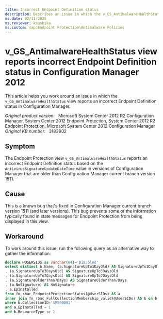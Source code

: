 ```yaml
---
title: Incorrect Endpoint Definition status
description: Describes an issue in which the v_GS_AntimalwareHealthStatus view reports incorrect Endpoint Definition status in Configuration Manager.
ms.date: 02/11/2025
ms.reviewer: kaushika
ms.custom: sap:Endpoint Protection\Antimalware Policies
---
```

# v_GS_AntimalwareHealthStatus view reports incorrect Endpoint Definition status in Configuration Manager 2012

This article helps you work around an issue in which the `v_GS_AntimalwareHealthStatus` view reports an incorrect Endpoint Definition status in Configuration Manager.

_Original product version:_ &nbsp; Microsoft System Center 2012 R2 Configuration Manager, System Center 2012 Endpoint Protection, System Center 2012 R2 Endpoint Protection, Microsoft System Center 2012 Configuration Manager  
_Original KB number:_ &nbsp; 3183902

## Symptom

The Endpoint Protection view `v_GS_AntimalwareHealthStatus` reports an incorrect Endpoint Definition status based on the `AntivirusSignatureUpdateDateTime` value in versions of Configuration Manager that are older than Configuration Manager current branch version 1511.

## Cause

This is a known bug that's fixed in Configuration Manager current branch version 1511 (and later versions). This bug prevents some of the information typically found in state messages for Endpoint Protection from being displayed in this view.

## Workaround

To work around this issue, run the following query as an alternative way to gather the information:

```sql
declare @USERSIDS as varchar(64)='Disabled'
select distinct b.Name, (a.SignatureUpTo1DayOld) AS SignatureUpTo1DayOld
, (a.SignatureUpTo3DaysOld) AS SignatureUpTo3DaysOld
, (a.SignatureUpTo7DaysOld) AS SignatureUpTo7DaysOld
, (a.SignatureOlderThan7Days) AS SignatureOlderThan7Days
, (a.NoSignature) AS NoSignature
, a.EpInstalled
from fn_rbac_EndpointProtectionStatus(@UserSIDs) AS a
inner join fn_rbac_FullCollectionMembership_valid(@UserSIDs) AS b on b.ResourceID = a.ResourceID
where b.CollectionID='SMS00001'
and a.EpInstalled = 1
and b.ResourceType <> 2
```
